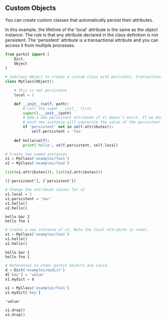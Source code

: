## Custom Objects
You can create custom classes that automatically persist their attributes.

In this example, the lifetime of the 'local' attribute is the same as the object instance. The rule is that any attribute declared in the class definition is not persistent. The 'persistent' attribute is a transactional attribute and you can access it from multiple processes. 


```python
from parkit import (
    Dict,
    Object
)
```


```python
# Subclass Object to create a custom class with peristent, transactional attributes
class MyClass(Object):

    # This is not persistent
    local = 1

    def __init__(self, path):
        # Call the super __init__ first
        super().__init__(path)
        # Add a new persistent attribute if it doesn't exist. If we don't have this test
        # each new instance will overwrite the value of the persistent attribute.
        if 'persistent' not in self.attributes():
            self.persistent = 'foo'
        
    def hello(self):
        print('hello', self.persistent, self.local)
```


```python
# Create two named instances
x1 = MyClass('examples/foo1')
x2 = MyClass('examples/foo2')
```


```python
list(x1.attributes()), list(x2.attributes())
```




    (['persistent'], ['persistent'])




```python
# Change the attribute values for x1
x1.local = 2
x1.persistent = 'bar'
x1.hello()
x2.hello()
```

    hello bar 2
    hello foo 1
    


```python
# Create a new instance of x1. Note the local attribute is reset.
x1 = MyClass('examples/foo1')
x1.hello()
x2.hello()
```

    hello bar 1
    hello foo 1
    


```python
# References to other parkit objects are valid.
d = Dict('examples/mydict')
d['key'] = 'value'
x1.mydict = d
```


```python
x1 = MyClass('examples/foo1')
x1.mydict['key']
```




    'value'




```python
x1.drop()
x2.drop()
```


```python

```
